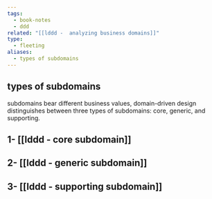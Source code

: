 ```yaml
---
tags:
  - book-notes
  - ddd
related: "[[lddd -  analyzing business domains]]"
type:
  - fleeting
aliases:
  - types of subdomains
---
```

## types of subdomains

subdomains bear different business values, domain-driven design distinguishes between three types of subdomains: core, generic, and supporting. 

## 1- [[lddd - core subdomain]]
## 2- [[lddd - generic subdomain]]
## 3- [[lddd - supporting subdomain]]

